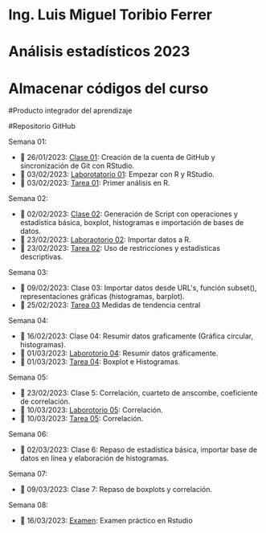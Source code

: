 # Ing. Luis Miguel Toribio Ferrer
# Análisis estadísticos 2023
# Almacenar códigos del curso
#Producto integrador del aprendizaje

#Repositorio GitHub

Semana 01: 

+ 📅 26/01/2023: [Clase 01](https://github.com/toryferrer/Analisis_estadisticos_2023/tree/main/Scripts/Script_1): Creación de la cuenta de GitHub y sincronización de Git con RStudio.
+ 📅 03/02/2023: [Laborotatorio 01](https://github.com/toryferrer/Analisis_estadisticos_2023/tree/main/Laboratorios/Lab_Semana_1): Empezar con R y RStudio.
+ 📅 03/02/2023: [Tarea 01](https://github.com/toryferrer/Analisis_estadisticos_2023/tree/main/Tareas/Tarea_01): Primer análisis en R.

Semana 02:

+ 📅 02/02/2023: [Clase 02](https://github.com/toryferrer/Analisis_estadisticos_2023/tree/main/Scripts/Script_2): Generación de Script con operaciones y estadística básica, boxplot, histogramas e importación de bases de datos.
+ 📅 23/02/2023: [Laboraotorio 02](https://github.com/toryferrer/Analisis_estadisticos_2023/tree/main/Laboratorios/Lab_Semana_3): Importar datos a R.
+ 📅 23/02/2023: [Tarea 02](https://github.com/toryferrer/Analisis_estadisticos_2023/tree/main/Tareas/Tarea_02): Uso de restricciones y estadísticas descriptivas.
  
Semana 03:

+ 📅 09/02/2023: Clase 03: Importar datos desde URL's, función subset(), representaciones gráficas (histogramas, barplot).
+ 📅 25/02/2023: [Tarea 03](https://github.com/toryferrer/Analisis_estadisticos_2023/tree/main/Tareas/Tarea_03) Medidas de tendencia central

Semana 04:

+ 📅 16/02/2023: Clase 04: Resumir datos graficamente (Gráfica circular, histogramas).
+ 📅 01/03/2023: [Laborotorio 04](https://github.com/toryferrer/Analisis_estadisticos_2023/tree/main/Laboratorios/Lab_Semana_4): Resumir datos gráficamente.
+ 📅 01/03/2023: [Tarea 04](https://github.com/toryferrer/Analisis_estadisticos_2023/tree/main/Tareas/Tarea_04): Boxplot e Histogramas.

Semana 05: 

+ 📅 23/02/2023: Clase 5: Correlación, cuarteto de anscombe, coeficiente de correlación.
+ 📅 10/03/2023: [Laborotorio 05](https://github.com/toryferrer/Analisis_estadisticos_2023/tree/main/Laboratorios/Lab_Semana_5): Correlación.
+ 📅 10/03/2023: [Tarea 05](https://github.com/toryferrer/Analisis_estadisticos_2023/tree/main/Tareas/Tarea_05): Correlación.

Semana 06:

+ 📅 02/03/2023: Clase 6: Repaso de estadística básica, importar base de datos en línea y elaboración de histogramas.

Semana 07:
  
+ 📅 09/03/2023: Clase 7: Repaso de boxplots y correlación.

Semana 08:

+ 📅 16/03/2023: [Examen](https://github.com/toryferrer/Analisis_estadisticos_2023/tree/main/Examen): Examen práctico en Rstudio

